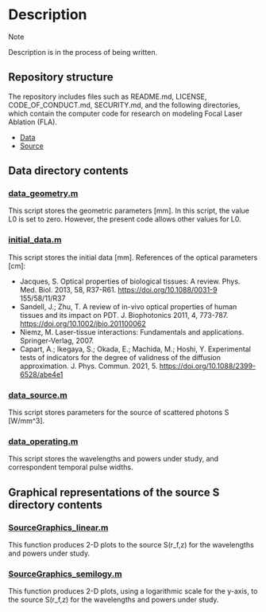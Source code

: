# Description
> [!NOTE] 
> Description is in the process of being written.

## Repository structure
The repository includes files such as README.md, LICENSE, CODE_OF_CONDUCT.md, SECURITY.md,
and the following directories, which contain the computer code for research on modeling Focal Laser Ablation (FLA). 
* [Data](#data-directory-contents)
* [Source](#graphical-representations-of-the-source-s-directory-contents)

## Data directory contents

### [data_geometry.m](data/data_geometry.m)
This script stores the geometric parameters [mm].
In this script, the value L0 is set to zero. However, the present code allows other values for L0.

### [initial_data.m](data/initial_data.m)
This script stores the initial data [mm]. References of the optical parameters [cm]:

- Jacques, S. Optical properties of biological tissues: A review. Phys. Med. Biol. 2013, 58, R37-R61. https://doi.org/10.1088/0031-9 155/58/11/R37
- Sandell, J.; Zhu, T. A review of in-vivo optical properties of human tissues and its impact on PDT. J. Biophotonics 2011, 4, 773-787. https://doi.org/10.1002/jbio.201100062
- Niemz, M. Laser-tissue interactions: Fundamentals and applications. Springer-Verlag, 2007.
- Capart, A.; Ikegaya, S.; Okada, E.; Machida, M.; Hoshi, Y. Experimental tests of indicators for the degree of validness of the diffusion approximation. J. Phys. Commun. 2021, 5. https://doi.org/10.1088/2399-6528/abe4e1

### [data_source.m](data/data_source.m)
This script stores parameters for the source of scattered photons S [W/mm^3].

### [data_operating.m](data/data_operating.m)
This script stores the wavelengths and powers under study, and correspondent temporal pulse widths.

## Graphical representations of the source S directory contents

### [SourceGraphics_linear.m](SourceGraphicalRepresentations/SourceGraphics_linear.m)
This function produces 2-D plots to the source S(r_f,z) for the wavelengths and powers under study.

### [SourceGraphics_semilogy.m](SourceGraphicalRepresentations/SourceGraphics_semilogy.m)
This function produces 2-D plots, using a logarithmic scale for the y-axis, to the source S(r_f,z) for the wavelengths and powers under study.
